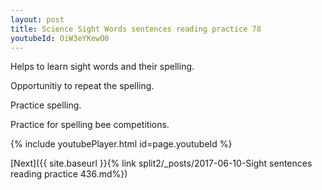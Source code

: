 ```yaml
---
layout: post
title: Science Sight Words sentences reading practice 78
youtubeId: OiW3eYKewO0
---
```

 
 
Helps to learn sight words and their spelling.

Opportunitiy to repeat the spelling. 

Practice spelling. 
 
Practice for spelling bee competitions. 
 
{% include youtubePlayer.html id=page.youtubeId %}
 
 

[Next]({{ site.baseurl }}{% link  split2/_posts/2017-06-10-Sight sentences reading practice 436.md%})
 
